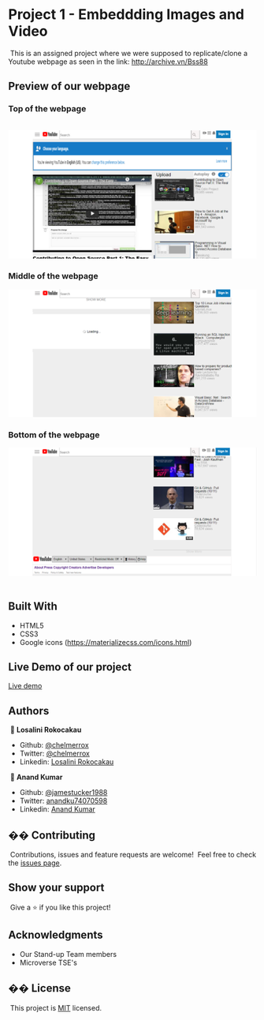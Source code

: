 # Project 1 - Embeddding Images and Video
​
This is an assigned project where we were supposed to replicate/clone a Youtube webpage as seen in the link: 
http://archive.vn/Bss88
​
​
## Preview of our webpage

### Top of the webpage
​
![screenshot](images/webpage_preview_1.PNG)

### Middle of the webpage

![screenshot 2](images/webpage_preview_3.PNG)

### Bottom of the webpage

![screenshot 3](images/webpage_preview_4.PNG)
​
## Built With
- HTML5
- CSS3
- Google icons (https://materializecss.com/icons.html)
​
## Live Demo of our project
​
<a href="https://raw.githack.com/jamestucker1988/jamestucker1988microverse_embeded-image-project1-combo/review/index.html">Live demo</a>
​
## Authors
​
👤 **Losalini Rokocakau**
​
- Github: [@chelmerrox](https://github.com/chelmerrox)
- Twitter: [@chelmerrox](https://twitter.com/chelmerrox)
- Linkedin: [Losalini Rokocakau](https://www.linkedin.com/in/losalini-rokocakau)

​
👤 **Anand Kumar**
​
- Github: [@jamestucker1988](https://github.com/jamestucker1988)
- Twitter: [anandku74070598](https://twitter.com/anandku74070598)
- Linkedin: [Anand Kumar](https://linkedin.com/in/anand-kumar-9128)
​
## �� Contributing
​
Contributions, issues and feature requests are welcome!
​
Feel free to check the [issues page](https://github.com/jamestucker1988/Embedding-images-in-video/issues).
​
## Show your support
​
Give a ⭐️ if you like this project!
​
## Acknowledgments
- Our Stand-up Team members
- Microverse TSE's
​
## �� License
​
This project is [MIT](LICENSE.txt) licensed.